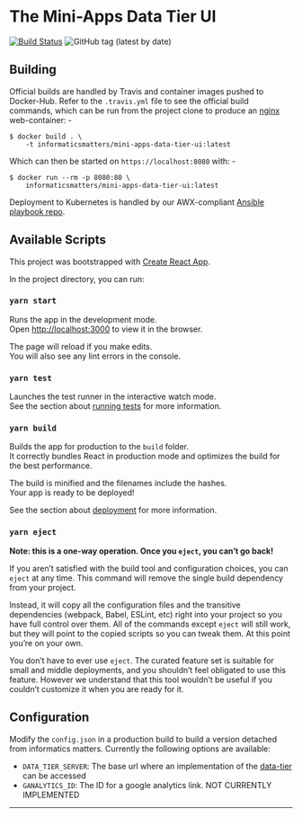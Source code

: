 # The Mini-Apps Data Tier UI

[![Build Status](https://travis-ci.com/InformaticsMatters/mini-apps-data-tier-ui.svg?branch=master)](https://travis-ci.com/InformaticsMatters/mini-apps-data-tier-ui)
![GitHub tag (latest by date)](https://img.shields.io/github/v/tag/InformaticsMatters/mini-apps-data-tier-ui)

## Building

Official builds are handled by Travis and container images pushed to Docker-Hub.
Refer to the `.travis.yml` file to see the official build commands,
which can be run from the project clone to produce an [nginx] web-container: -

    $ docker build . \
        -t informaticsmatters/mini-apps-data-tier-ui:latest

Which can then be started on `https://localhost:8080` with: -

    $ docker run --rm -p 8080:80 \
        informaticsmatters/mini-apps-data-tier-ui:latest

Deployment to Kubernetes is handled by our AWX-compliant [Ansible playbook repo].

## Available Scripts

This project was bootstrapped with [Create React App](https://github.com/facebook/create-react-app).

In the project directory, you can run:

### `yarn start`

Runs the app in the development mode.<br />
Open [http://localhost:3000](http://localhost:3000) to view it in the browser.

The page will reload if you make edits.<br />
You will also see any lint errors in the console.

### `yarn test`

Launches the test runner in the interactive watch mode.<br />
See the section about [running tests](https://facebook.github.io/create-react-app/docs/running-tests) for more information.

### `yarn build`

Builds the app for production to the `build` folder.<br />
It correctly bundles React in production mode and optimizes the build for the best performance.

The build is minified and the filenames include the hashes.<br />
Your app is ready to be deployed!

See the section about [deployment](https://facebook.github.io/create-react-app/docs/deployment) for more information.

### `yarn eject`

**Note: this is a one-way operation. Once you `eject`, you can’t go back!**

If you aren’t satisfied with the build tool and configuration choices, you can `eject` at any time. This command will remove the single build dependency from your project.

Instead, it will copy all the configuration files and the transitive dependencies (webpack, Babel, ESLint, etc) right into your project so you have full control over them. All of the commands except `eject` will still work, but they will point to the copied scripts so you can tweak them. At this point you’re on your own.

You don’t have to ever use `eject`. The curated feature set is suitable for small and middle deployments, and you shouldn’t feel obligated to use this feature. However we understand that this tool wouldn’t be useful if you couldn’t customize it when you are ready for it.

## Configuration

Modify the `config.json` in a production build to build a version detached from informatics matters.
Currently the following options are available:

- `DATA_TIER_SERVER`: The base url where an implementation of the [data-tier]() can be accessed <!-- TODO: Need to add url when repo made public -->
- `GANALYTICS_ID`: The ID for a google analytics link. NOT CURRENTLY IMPLEMENTED

---

[ansible playbook repo]: https://github.com/InformaticsMatters/mini-apps-data-tier-ui-ansible
[nginx]: https://hub.docker.com/_/nginx
